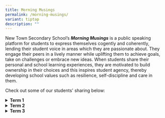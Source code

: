 ```yaml
---
title: Morning Musings
permalink: /morning-musings/
variant: tiptap
description: ""
---
```

<p>New Town Secondary School’s <strong><em>Morning Musings</em></strong> is
a public speaking platform for students to express themselves cogently
and coherently, lending their student voice in areas which they are passionate
about. They engage their peers in a lively manner while uplifting them
to achieve goals, take on challenges or embrace new ideas. When students
share their personal and school learning experiences, they are motivated
to build ownership in their choices and this inspires student agency, thereby
developing school values such as resilience, self-discipline and care in
them.</p>
<p>Check out some of our students' sharing below:</p>
<div data-type="detailGroup" class="isomer-accordion isomer-accordion-white">
<details class="isomer-details">
<summary><strong>Term 1</strong>
</summary>
<div data-type="detailsContent" class="isomer-details-content">
<table style="minWidth: 50px">
<colgroup>
<col>
<col>
</colgroup>
<tbody>
<tr>
<th rowspan="1" colspan="1">
<div class="iframe-wrapper">
<iframe height="180" width="320" allowfullscreen="true" frameborder="0" src="https://www.youtube.com/embed/o3dwUHQhD04?si=7KVwMjNCyaAr6txL"></iframe>
</div>
</th>
<th rowspan="1" colspan="1">
<div class="iframe-wrapper">
<iframe height="180" width="320" allowfullscreen="true" frameborder="0" src="https://www.youtube.com/embed/H6HYGl6YlQg?si=Lr4KUtTIZF7_oHau"></iframe>
</div>
</th>
</tr>
<tr>
<td rowspan="1" colspan="1">
<div class="iframe-wrapper">
<iframe height="180" width="320" allowfullscreen="true" frameborder="0" src="https://www.youtube.com/embed/Y4R971ZQ9cg?si=J6NO33nx5HNOGaSH"></iframe>
</div>
</td>
<td rowspan="1" colspan="1">
<div class="iframe-wrapper">
<iframe height="180" width="320" allowfullscreen="true" frameborder="0" src="https://www.youtube.com/embed/t9mqlXS1tVo?si=oU91-oQoeuH2csks"></iframe>
</div>
</td>
</tr>
<tr>
<td rowspan="1" colspan="1">
<div class="iframe-wrapper">
<iframe height="180" width="320" allowfullscreen="true" frameborder="0" src="https://www.youtube.com/embed/DJV_kw_PdD8?si=UrOC8oUut4JCklS-"></iframe>
</div>
</td>
<td rowspan="1" colspan="1">
<div class="iframe-wrapper">
<iframe height="180" width="320" allowfullscreen="true" frameborder="0" src="https://www.youtube.com/embed/ekegML-Dekg?si=LGIYxpqPiz8k7upt"></iframe>
</div>
</td>
</tr>
<tr>
<td rowspan="1" colspan="1">
<div class="iframe-wrapper">
<iframe height="180" width="320" allowfullscreen="true" frameborder="0" src="https://www.youtube.com/embed/iscSjR0wYDA?si=dgOY0LJPn_rwPfYT"></iframe>
</div>
</td>
<td rowspan="1" colspan="1">
<div class="iframe-wrapper">
<iframe height="180" width="320" allowfullscreen="true" frameborder="0" src="https://www.youtube.com/embed/_ioN-ynwcKg?si=fI5S7zWQ3q9Cs62Y"></iframe>
</div>
</td>
</tr>
<tr>
<td rowspan="1" colspan="1">
<div class="iframe-wrapper">
<iframe height="180" width="320" allowfullscreen="true" frameborder="0" src="https://www.youtube.com/embed/zBS8qSYuXWA?si=ULgvkLxlxvMNn3dX"></iframe>
</div>
</td>
<td rowspan="1" colspan="1">
<div class="iframe-wrapper">
<iframe height="180" width="320" allowfullscreen="true" frameborder="0" src="https://www.youtube.com/embed/i2SXNOTCVns?si=fvnhuDq8cnOo9iq6"></iframe>
</div>
</td>
</tr>
<tr>
<td rowspan="1" colspan="1">
<div class="iframe-wrapper">
<iframe height="180" width="320" allowfullscreen="true" frameborder="0" src="https://www.youtube.com/embed/TzVpzAwwHi0?si=IZdhjSYAvrmgT8XS"></iframe>
</div>
</td>
<td rowspan="1" colspan="1">
<div class="iframe-wrapper">
<iframe height="180" width="320" allowfullscreen="true" frameborder="0" src="https://www.youtube.com/embed/iXu2z3da3bc?si=RiZzpGREHP4oiEtN"></iframe>
</div>
</td>
</tr>
<tr>
<td rowspan="1" colspan="1">
<div class="iframe-wrapper">
<iframe height="180" width="320" allowfullscreen="true" frameborder="0" src="https://www.youtube.com/embed/QA-QhlTFnY4?si=XbkeNE2aoH4zK-kI"></iframe>
</div>
</td>
<td rowspan="1" colspan="1">
<div class="iframe-wrapper">
<iframe height="180" width="320" allowfullscreen="true" frameborder="0" src="https://www.youtube.com/embed/ESuNjqpVxGY?si=48T8fkGcF0_CjtUb"></iframe>
</div>
</td>
</tr>
</tbody>
</table>
</div>
</details>
<details class="isomer-details">
<summary><strong>Term 2</strong>
</summary>
<div data-type="detailsContent" class="isomer-details-content">
<table style="minWidth: 50px">
<colgroup>
<col>
<col>
</colgroup>
<tbody>
<tr>
<th rowspan="1" colspan="1">
<div class="iframe-wrapper">
<iframe height="180" width="320" allowfullscreen="true" frameborder="0" src="https://www.youtube.com/embed/nwkuAaE6Jw8?si=5L-ze6crbRUVlsmm"></iframe>
</div>
</th>
<th rowspan="1" colspan="1">
<div class="iframe-wrapper">
<iframe height="180" width="320" allowfullscreen="true" frameborder="0" src="https://www.youtube.com/embed/njsIBcEy0XA?si=_HdR2PYEqN6yTOeY"></iframe>
</div>
</th>
</tr>
<tr>
<td rowspan="1" colspan="1">
<div class="iframe-wrapper">
<iframe height="180" width="320" allowfullscreen="true" frameborder="0" src="https://www.youtube.com/embed/tDdvBM9Q32o?si=LDVRxdRtuA9MubIb"></iframe>
</div>
</td>
<td rowspan="1" colspan="1">
<div class="iframe-wrapper">
<iframe height="180" width="320" allowfullscreen="true" frameborder="0" src="https://www.youtube.com/embed/Em17madWJbQ?si=Pvaw_FUviIOX37k7"></iframe>
</div>
</td>
</tr>
<tr>
<td rowspan="1" colspan="1">
<div class="iframe-wrapper">
<iframe height="180" width="320" allowfullscreen="true" frameborder="0" src="https://www.youtube.com/embed/4znzmzm2kJo?si=7ge9hjQV_fBfIypH"></iframe>
</div>
</td>
<td rowspan="1" colspan="1">
<div class="iframe-wrapper">
<iframe height="180" width="320" allowfullscreen="true" frameborder="0" src="https://www.youtube.com/embed/alTmnKUx1Tw?si=IJBE2qrL-wRpbfkp"></iframe>
</div>
</td>
</tr>
<tr>
<td rowspan="1" colspan="1">
<div class="iframe-wrapper">
<iframe height="180" width="320" allowfullscreen="true" frameborder="0" src="https://www.youtube.com/embed/pLyWG3RBxQw?si=T3o5r1AhZv7PxloS"></iframe>
</div>
</td>
<td rowspan="1" colspan="1">
<div class="iframe-wrapper">
<iframe height="180" width="320" allowfullscreen="true" frameborder="0" src="https://www.youtube.com/embed/AyXXCouua3s?si=GGCmNJK0SC988enA"></iframe>
</div>
</td>
</tr>
<tr>
<td rowspan="1" colspan="1">
<div class="iframe-wrapper">
<iframe height="180" width="320" allowfullscreen="true" frameborder="0" src="https://www.youtube.com/embed/p5pg5FnzLYM?si=SwVCbwOS6FWh3Fo-"></iframe>
</div>
</td>
<td rowspan="1" colspan="1">
<div class="iframe-wrapper">
<iframe height="180" width="320" allowfullscreen="true" frameborder="0" src="https://www.youtube.com/embed/jXRsHlbBXXY?si=VlPr55lqADq8QxIv"></iframe>
</div>
</td>
</tr>
<tr>
<td rowspan="1" colspan="1">
<div class="iframe-wrapper">
<iframe height="180" width="320" allowfullscreen="true" frameborder="0" src="https://www.youtube.com/embed/xcW9IihgdXc?si=Dv5wyUZZePhWkOQg"></iframe>
</div>
</td>
<td rowspan="1" colspan="1">
<div class="iframe-wrapper">
<iframe height="180" width="320" allowfullscreen="true" frameborder="0" src="https://www.youtube.com/embed/QRGk9VEYAgs?si=0qlECv8Y4TpObiJH"></iframe>
</div>
</td>
</tr>
<tr>
<td rowspan="1" colspan="1">
<div class="iframe-wrapper">
<iframe height="180" width="320" allowfullscreen="true" frameborder="0" src="https://www.youtube.com/embed/IZnQ4bZ66Uw?si=ZAupZurZq-A7JL-z"></iframe>
</div>
</td>
<td rowspan="1" colspan="1">
<div class="iframe-wrapper">
<iframe height="180" width="320" allowfullscreen="true" frameborder="0" src="https://www.youtube.com/embed/sCtdN2GKg_s?si=-I7WyIY2mDWrWkGi"></iframe>
</div>
</td>
</tr>
<tr>
<td rowspan="1" colspan="1">
<div class="iframe-wrapper">
<iframe height="180" width="320" allowfullscreen="true" frameborder="0" src="https://www.youtube.com/embed/r9DcaKuGmzw?si=Bo7jXl6y3wwYE-2F"></iframe>
</div>
</td>
<td rowspan="1" colspan="1">
<div class="iframe-wrapper">
<iframe height="180" width="320" allowfullscreen="true" frameborder="0" src="https://www.youtube.com/embed/ctQ69iBWAHw?si=Y-c1UA0Dfwr8Givk"></iframe>
</div>
</td>
</tr>
<tr>
<td rowspan="1" colspan="1">
<div class="iframe-wrapper">
<iframe height="180" width="320" allowfullscreen="true" frameborder="0" src="https://www.youtube.com/embed/xAKwd5mHjgM?si=e8gcCrqiJaqAjewi"></iframe>
</div>
</td>
<td rowspan="1" colspan="1">
<div class="iframe-wrapper">
<iframe height="180" width="320" allowfullscreen="true" frameborder="0" src="https://www.youtube.com/embed/tSWTziN_C18?si=sE8wxFWX-1zt4UEq"></iframe>
</div>
</td>
</tr>
<tr>
<td rowspan="1" colspan="1">
<div class="iframe-wrapper">
<iframe height="180" width="320" allowfullscreen="true" frameborder="0" src="https://www.youtube.com/embed/-Q4j5ZA21RM?si=OQc92VQyeZ_Pc3k0"></iframe>
</div>
</td>
<td rowspan="1" colspan="1">
<div class="iframe-wrapper">
<iframe height="180" width="320" allowfullscreen="true" frameborder="0" src="https://www.youtube.com/embed/Eo3UcYUD2_A?si=uXw1L9zfglGGftNT"></iframe>
</div>
</td>
</tr>
<tr>
<td rowspan="1" colspan="1">
<div class="iframe-wrapper">
<iframe height="180" width="320" allowfullscreen="true" frameborder="0" src="https://www.youtube.com/embed/yW1JtyKfS5s?si=bMcK-IoXDGRv8qLV"></iframe>
</div>
</td>
<td rowspan="1" colspan="1">
<div class="iframe-wrapper">
<iframe height="180" width="320" allowfullscreen="true" frameborder="0" src="https://www.youtube.com/embed/9m760M4ygRs?si=Jq9TNUYWRmsdhdir"></iframe>
</div>
</td>
</tr>
<tr>
<td rowspan="1" colspan="1">
<div class="iframe-wrapper">
<iframe height="180" width="320" allowfullscreen="true" frameborder="0" src="https://www.youtube.com/embed/JyJquUk0Xyk?si=-fd6MQkZ0RKxRG2c"></iframe>
</div>
</td>
<td rowspan="1" colspan="1">
<div class="iframe-wrapper">
<iframe height="180" width="320" allowfullscreen="true" frameborder="0" src="https://www.youtube.com/embed/rZtjR-Nbd5Y?si=_fj3aa-EQxjS7BYA"></iframe>
</div>
</td>
</tr>
<tr>
<td rowspan="1" colspan="1">
<div class="iframe-wrapper">
<iframe height="180" width="320" allowfullscreen="true" frameborder="0" src="https://www.youtube.com/embed/ZTOo8ZtjN80?si=6lFHVgRlV9dQihAR"></iframe>
</div>
</td>
<td rowspan="1" colspan="1">
<div class="iframe-wrapper">
<iframe height="180" width="320" allowfullscreen="true" frameborder="0" src="https://www.youtube.com/embed/pqML1RerR5k?si=Xy-1c9NOaTAGyUpf"></iframe>
</div>
</td>
</tr>
<tr>
<td rowspan="1" colspan="1">
<div class="iframe-wrapper">
<iframe height="180" width="320" allowfullscreen="true" frameborder="0" src="https://www.youtube.com/embed/Kna3shgCzh8?si=xI1FiMWmoVWEbAGn"></iframe>
</div>
</td>
<td rowspan="1" colspan="1">
<p></p>
</td>
</tr>
</tbody>
</table>
</div>
</details>
<details class="isomer-details">
<summary><strong>Term 3</strong>
</summary>
<div data-type="detailsContent" class="isomer-details-content">
<table style="minWidth: 50px">
<colgroup>
<col>
<col>
</colgroup>
<tbody>
<tr>
<th rowspan="1" colspan="1">
<div class="iframe-wrapper">
<iframe height="180" width="320" allowfullscreen="true" frameborder="0" src="https://www.youtube.com/embed/N99__-pKH4w?si=5OR05-s33UJ3fkHn"></iframe>
</div>
</th>
<th rowspan="1" colspan="1">
<div class="iframe-wrapper">
<iframe height="180" width="320" allowfullscreen="true" frameborder="0" src="https://www.youtube.com/embed/K7C8dDDT9co?si=t96aF3j2SlHeqODH"></iframe>
</div>
</th>
</tr>
<tr>
<td rowspan="1" colspan="1">
<div class="iframe-wrapper">
<iframe height="180" width="320" allowfullscreen="true" frameborder="0" src="https://www.youtube.com/embed/JgR3FHn2xKA?si=XLQPkDXfBlG55qv8"></iframe>
</div>
</td>
<td rowspan="1" colspan="1">
<div class="iframe-wrapper">
<iframe height="180" width="320" allowfullscreen="true" frameborder="0" src="https://www.youtube.com/embed/Gft5Xw5PDCw?si=ytZ9simKAlTDJPYI"></iframe>
</div>
</td>
</tr>
<tr>
<td rowspan="1" colspan="1">
<div class="iframe-wrapper">
<iframe height="180" width="320" allowfullscreen="true" frameborder="0" src="https://www.youtube.com/embed/xP0cnWiefgs?si=uLvnDAlXav4AJhQf"></iframe>
</div>
</td>
<td rowspan="1" colspan="1">
<div class="iframe-wrapper">
<iframe height="180" width="320" allowfullscreen="true" frameborder="0" src="https://www.youtube.com/embed/P_zuXH2tN5w?si=SpYvBeuhzlnY8m0X"></iframe>
</div>
</td>
</tr>
<tr>
<td rowspan="1" colspan="1">
<div class="iframe-wrapper">
<iframe height="180" width="320" allowfullscreen="true" frameborder="0" src="https://www.youtube.com/embed/Y0sfkl6zt9I?si=r69GZ-28lOq1zGBU"></iframe>
</div>
</td>
<td rowspan="1" colspan="1">
<div class="iframe-wrapper">
<iframe height="180" width="320" allowfullscreen="true" frameborder="0" src="https://www.youtube.com/embed/5OSWUdFnbIs?si=XDkJbK6GTR2Z96Ic"></iframe>
</div>
</td>
</tr>
<tr>
<td rowspan="1" colspan="1">
<div class="iframe-wrapper">
<iframe height="180" width="320" allowfullscreen="true" frameborder="0" src="https://www.youtube.com/embed/Vivg8g_Hyhk?si=Y1-0zlZQDrL-_ZmY"></iframe>
</div>
</td>
<td rowspan="1" colspan="1">
<div class="iframe-wrapper">
<iframe height="180" width="320" allowfullscreen="true" frameborder="0" src="https://www.youtube.com/embed/hcHV8UTWF0Q?si=Iz814MF6hnn_94Vj"></iframe>
</div>
</td>
</tr>
<tr>
<td rowspan="1" colspan="1">
<div class="iframe-wrapper">
<iframe height="180" width="320" allowfullscreen="true" frameborder="0" src="https://www.youtube.com/embed/aDmTcmryQa8?si=Zl8UWacQq_jWItUP"></iframe>
</div>
</td>
<td rowspan="1" colspan="1">
<div class="iframe-wrapper">
<iframe height="180" width="320" allowfullscreen="true" frameborder="0" src="https://www.youtube.com/embed/681LiipXksk?si=FjI_m36Gua7safVH"></iframe>
</div>
</td>
</tr>
<tr>
<td rowspan="1" colspan="1">
<div class="iframe-wrapper">
<iframe height="180" width="320" allowfullscreen="true" frameborder="0" src="https://www.youtube.com/embed/ikD0X1CzonI?si=dlUTMO2D7frvB-XG"></iframe>
</div>
</td>
<td rowspan="1" colspan="1">
<div class="iframe-wrapper">
<iframe height="180" width="320" allowfullscreen="true" frameborder="0" src="https://www.youtube.com/embed/iq5ns3u_lBU?si=k1k9BPEbo2vr3XRq"></iframe>
</div>
</td>
</tr>
<tr>
<td rowspan="1" colspan="1">
<div class="iframe-wrapper">
<iframe height="180" width="320" allowfullscreen="true" frameborder="0" src="https://www.youtube.com/embed/iTFDhkmFkvo?si=WZjv0VZKDU0J8Ok0"></iframe>
</div>
</td>
<td rowspan="1" colspan="1">
<div class="iframe-wrapper">
<iframe height="180" width="320" allowfullscreen="true" frameborder="0" src="https://www.youtube.com/embed/NQeB_KFrR2Y?si=IaOP7gBig6OP2WwN"></iframe>
</div>
</td>
</tr>
</tbody>
</table>
</div>
</details>
</div>
<p></p>